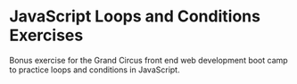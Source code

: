 # JavaScript Loops and Conditions Exercises

Bonus exercise for the Grand Circus front end web development boot camp to practice loops and conditions in JavaScript.
